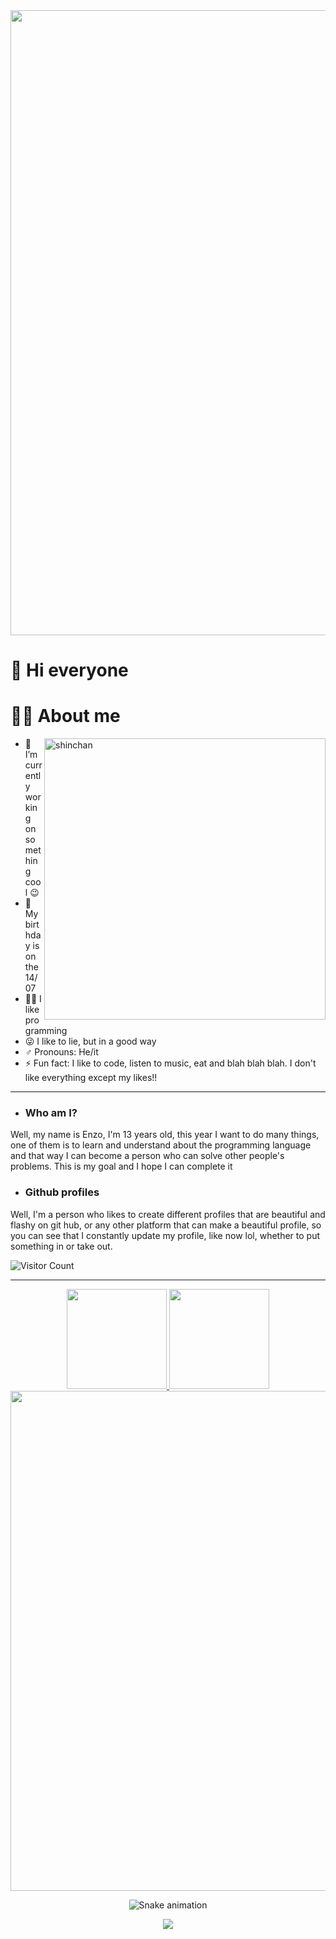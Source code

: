  <div align="center">
<img src="https://gifs.eco.br/wp-content/uploads/2021/09/lo-fi-aesthetic-gifs-25.gif" width="1000px" />
 
</div>
 
# 👋 Hi everyone

 
 # 👨‍💻 About me
 
 <img align="right" width=450px alt="shinchan" src="https://pa1.narvii.com/6385/5024d9730cbc9b86fae5d49293e865ad998306c6_hq.gif" />
 
 - 🔭 I’m currently working on something cool 😉
- 🎉 My birthday is on the 14/07
- 👨‍💻 I like programming
- 😜 I like to lie, but in a good way
- ♂️ Pronouns: He/it
- ⚡ Fun fact: I like to code, listen to music, eat and blah blah blah. I don't like everything except my likes!!
 
<hr>
 
- ### Who am I?

Well, my name is Enzo, I'm 13 years old, this year I want to do many things, one of them is to learn and understand about the programming language and that way I can  become a person who can solve other people's problems. This is my goal and I hope I can complete it
 
 - ### Github profiles
 
Well, I'm a person who likes to create different profiles that are beautiful and flashy on git hub, or any other platform that can make a beautiful profile, so you  can see that I constantly update my profile, like now lol, whether to put something in or take out.

 ![Visitor Count](https://profile-counter.glitch.me/shaylly/count.svg)
 
 <hr>

 <div align="center">
  
  <a href="https://github.com/shaylly">
  <img height="160em" src="https://github-readme-stats.vercel.app/api?username=shaylly&show_icons=true&theme=swift&include_all_commits=true&count_private=true"/>
  <img height="160em" src="https://github-readme-stats.vercel.app/api/top-langs/?username=rafaela&layout=compact&langs_count=7&theme=swift"/>
   
   <img width=800 src="https://github-profile-trophy.vercel.app/?username=shaylly&column=8&theme=onestar&no-frame=true"/>
</a>

  ![Snake animation](https://github.com/shaylly/shaylly/blob/output/github-contribution-grid-snake.svg)
 

 <p align="center">
  <img src="https://capsule-render.vercel.app/api?type=waving&color=gradient&height=60&section=footer"/>
</p>
 
